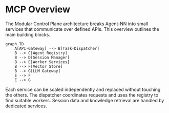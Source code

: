 # MCP Overview

The Modular Control Plane architecture breaks Agent-NN into small services that communicate over defined APIs. This overview outlines the main building blocks.

```mermaid
graph TD
    A[API-Gateway] --> B[Task-Dispatcher]
    B --> C[Agent Registry]
    B --> D[Session Manager]
    B --> E[Worker Services]
    B --> F[Vector Store]
    B --> G[LLM Gateway]
    E --> F
    E --> G
```

Each service can be scaled independently and replaced without touching the others. The dispatcher coordinates requests and uses the registry to find suitable workers. Session data and knowledge retrieval are handled by dedicated services.
